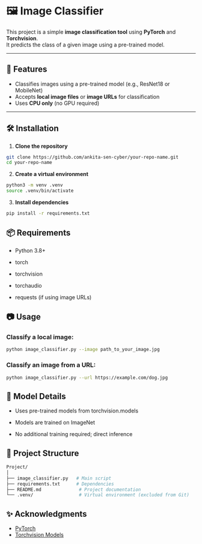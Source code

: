 # 🖼️ Image Classifier

This project is a simple **image classification tool** using **PyTorch** and **Torchvision**.  
It predicts the class of a given image using a pre-trained model.

---

## 🚀 Features

- Classifies images using a pre-trained model (e.g., ResNet18 or MobileNet)
- Accepts **local image files** or **image URLs** for classification
- Uses **CPU only** (no GPU required)

---

## 🛠️ Installation

1. **Clone the repository**

```bash
git clone https://github.com/ankita-sen-cyber/your-repo-name.git
cd your-repo-name
```


2. **Create a virtual environment**

```bash
python3 -m venv .venv
source .venv/bin/activate
```

3. **Install dependencies**

```bash
pip install -r requirements.txt
```

## 📦 Requirements

- Python 3.8+

- torch

- torchvision

- torchaudio

- requests (if using image URLs)

## 📷 Usage

### Classify a local image: 

```bash 
python image_classifier.py --image path_to_your_image.jpg
```
### Classify an image from a URL:

```bash
python image_classifier.py --url https://example.com/dog.jpg
```
## 🧠 Model Details

- Uses pre-trained models from torchvision.models

- Models are trained on ImageNet

- No additional training required; direct inference

## 📂 Project Structure

```bash
Project/
│
├── image_classifier.py   # Main script
├── requirements.txt      # Dependencies
├── README.md              # Project documentation
└── .venv/                 # Virtual environment (excluded from Git)
```
## ✨ Acknowledgments

- [PyTorch](https://pytorch.org/)
- [Torchvision Models](https://pytorch.org/vision/stable/models.html)